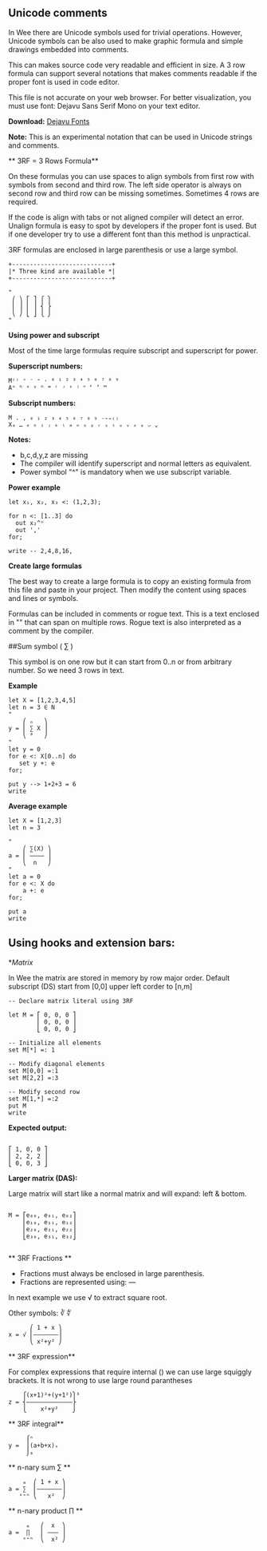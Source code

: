 ## Unicode comments


In Wee there are Unicode symbols used for trivial operations. However, Unicode symbols 
can be also used to make graphic formula and simple drawings embedded into comments. 

This can makes source code very readable and efficient in size. A 3 row formula can support 
several notations that makes comments readable if the proper font is used in code editor. 

This file is not accurate on your web browser. For better visualization, 
you must use font: Dejavu Sans Serif Mono on your text editor.

**Download:** [Dejavu Fonts](https://dejavu-fonts.github.io/)


**Note:** This is an experimental notation that can be used in Unicode strings and comments.


** 3RF = 3 Rows Formula**

On these formulas you can use spaces to align symbols from first row with symbols from second and third row. The left side operator is always on second row and third row can be missing sometimes. Sometimes 4 rows are required.

If the code is align with tabs or not aligned compiler will detect an error. Unalign formula is easy to spot by developers if the proper font is used. But if one developer try to use a different font than this method is unpractical.

3RF formulas are enclosed in large parenthesis or use a large symbol.

```
+----------------------------+
|* Three kind are available *|
+----------------------------+

"
 ⎛ ⎞ ⎡ ⎤ ⎧ ⎫   
 ⎜ ⎟ ⎢ ⎥ ⎨ ⎬  
 ⎝ ⎠ ⎣ ⎦ ⎩ ⎭   
"

```
   
**Using power and subscript**

Most of the time large formulas require subscript and superscript for power. 

**Superscript numbers:**
```
M⁽⁾ ⁺ ⁻ ⁼ · ⁰ ¹ ² ³ ⁴ ⁵ ⁶ ⁷ ⁸ ⁹
Aⁿ ʰ ˣ ʸ ʰ ʷ ʳ ʴ ˢ ʲ ʺ ʻ ʼ ™
```
**Subscript numbers:**

```
M . ‚ ₀ ₁ ₂ ₃ ₄ ₅ ₆ ₇ ₈ ₉ ₋₊₌₍₎ 
Xₐ … ₑ ₕ ᵢ ⱼ ₖ ₗ ₘ ₙ ₒ ₚ ᵣ ₛ ₜ ᵤ ᵥ ₓ ₔ ⌵ ⌄
```

**Notes:**

* b,c,d,y,z are missing
* The compiler will identify superscript and normal letters as equivalent.
* Power symbol "^" is mandatory when we use subscript variable.

**Power example**
```
let x₁, x₂, x₃ <: (1,2,3);

for n <: [1..3] do
  out x₂^ⁿ  
  out ','
for;

write -- 2,4,8,16,

```

**Create large formulas**

The best way to create a large formula is to copy an existing formula from this file and 
paste in your project. Then modify the content using spaces and lines or symbols. 

Formulas can be included in comments or rogue text. This is a text enclosed in "" that can span 
on multiple rows. Rogue text is also interpreted as a comment by the compiler.


##Sum symbol ( ∑ )

This symbol is on one row but it can start from 0..n or from arbitrary number. So we need 3 rows in text. 


**Example**
```
let X = [1,2,3,4,5]   
let n = 3 ∈ N
"
    ⎛ ₙ   ⎞      
y = ⎜ ∑ X ⎟      
    ⎝ ⁰   ⎠          
"
let y = 0
for e <: X[0..n] do
   set y +: e
for;
                   
put y --> 1+2+3 = 6
write     
```            

**Average example**
```  
let X = [1,2,3]  
let n = 3

"
    ⎛ ∑(X) ⎞
a = ⎜ ———— ⎟
    ⎝  n   ⎠ 
"
let a = 0
for e <: X do
    a +: e
for;        

put a
write

```

## Using hooks and extension bars:

**Matrix*

In Wee the matrix are stored in memory by row major order.
Default subscript (DS) start from [0,0] upper left corder to [n,m]


```
-- Declare matrix literal using 3RF

let M = ⎡ 0, 0, 0 ⎤   
        ⎢ 0, 0, 0 ⎥   
        ⎣ 0, 0, 0 ⎦   

-- Initialize all elements
set M[*] =: 1

-- Modify diagonal elements
set M[0,0] =:1
set M[2,2] =:3

-- Modify second row
set M[1,*] =:2        
put M 
write
```

**Expected output:**

```

⎡ 1, 0, 0 ⎤
⎢ 2, 2, 2 ⎥
⎣ 0, 0, 3 ⎦

```

**Larger matrix (DAS):**

Large matrix will start like a normal matrix and will expand: left & bottom.

```

M = ⎡e₀₀, e₀₁, e₀₂⎤  
    ⎢e₁₀, e₁₁, e₁₂⎥
    ⎢e₂₀, e₂₁, e₂₂⎥
    ⎣e₃₀, e₃₁, e₃₂⎦
    
```

** 3RF Fractions **

* Fractions must always be enclosed in large parenthesis.
* Fractions are represented using: —

In next example we use √ to extract square root.

Other symbols: ∛ ∜

```    
      ⎛ 1 + x ⎞
x = √ ⎜———————⎟   
      ⎝ x²+y² ⎠   
```

** 3RF expression**

For complex expressions that require internal () we can use large squiggly brackets. It is not wrong to use large round parantheses 


```
    ⎧(x+1)²+(y+1²)⎫³
z = ⎨—————————————⎬   
    ⎩    x²+y²    ⎭    
```

** 3RF integral**
```
     ⌠ⁿ         
y =  ⎮(a+b+x)ₓ  
     ⌡₀          
```

** n-nary sum ∑ **

```
    ₘ  ⎛ 1 + x ⎞
a = ∑  ⎜———————⎟   
   ˣ⁼ⁿ ⎝   x²  ⎠
```

** n-nary product ∏ **
 
```
     ₘ   ⎛  x  ⎞
a =  ∏   ⎜ ——— ⎟   
    ˣ⁼ⁿ  ⎝  x² ⎠
```